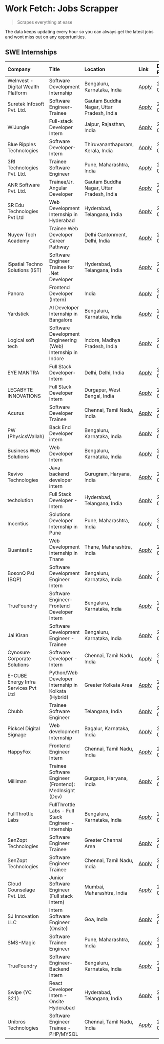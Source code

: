 # Work Fetch: Jobs Scrapper
> Scrapes everything at ease

The data keeps updating every hour so you can always get the latest jobs and wont miss out on any opportunities.

## SWE Internships
<!--START_SECTION:workfetch-->
| Company                              | Title                                                       | Location                                  | Link                                                                                                                                                                                                                                                                                       | Date Posted   |
|:-------------------------------------|:------------------------------------------------------------|:------------------------------------------|:-------------------------------------------------------------------------------------------------------------------------------------------------------------------------------------------------------------------------------------------------------------------------------------------|:--------------|
| WeInvest - Digital Wealth Platform   | Software Development Internship                             | Bengaluru, Karnataka, India               | [Apply](https://in.linkedin.com/jobs/view/software-development-internship-at-weinvest-digital-wealth-platform-3912867225?position=3&pageNum=0&refId=OxfLsU8vcINC4bHrOmbJmg%3D%3D&trackingId=d32GOPvalTqYBIuqvVQ0TQ%3D%3D&trk=public_jobs_jserp-result_search-card)                         | 2024-05-01    |
| Suretek Infosoft Pvt. Ltd.           | Software Engineer-Trainee                                   | Gautam Buddha Nagar, Uttar Pradesh, India | [Apply](https://in.linkedin.com/jobs/view/software-engineer-trainee-at-suretek-infosoft-pvt-ltd-3912865756?position=5&pageNum=0&refId=OxfLsU8vcINC4bHrOmbJmg%3D%3D&trackingId=0spYyKITTLJDCh5YVmRcQw%3D%3D&trk=public_jobs_jserp-result_search-card)                                       | 2024-05-01    |
| WiJungle                             | Full-stack Developer Intern                                 | Jaipur, Rajasthan, India                  | [Apply](https://in.linkedin.com/jobs/view/full-stack-developer-intern-at-wijungle-3912864543?position=6&pageNum=0&refId=OxfLsU8vcINC4bHrOmbJmg%3D%3D&trackingId=w1%2Bx16GUtaQfq4ayp1n8Sg%3D%3D&trk=public_jobs_jserp-result_search-card)                                                   | 2024-05-01    |
| Blue Ripples Technologies            | Software Developer- Intern                                  | Thiruvananthapuram, Kerala, India         | [Apply](https://in.linkedin.com/jobs/view/software-developer-intern-at-blue-ripples-technologies-3913669644?position=8&pageNum=0&refId=OxfLsU8vcINC4bHrOmbJmg%3D%3D&trackingId=lM0CSuqGncot6pYspK%2BLVA%3D%3D&trk=public_jobs_jserp-result_search-card)                                    | 2024-05-01    |
| 3RI Technologies Pvt. Ltd.           | Trainee Software Engineer                                   | Pune, Maharashtra, India                  | [Apply](https://in.linkedin.com/jobs/view/trainee-software-engineer-at-3ri-technologies-pvt-ltd-3912869178?position=30&pageNum=0&refId=OxfLsU8vcINC4bHrOmbJmg%3D%3D&trackingId=6seYzZ2qw4RljbmROwpoZA%3D%3D&trk=public_jobs_jserp-result_search-card)                                      | 2024-05-01    |
| ANR Software Pvt. Ltd.               | Trainee/Jr. Angular Developer                               | Gautam Buddha Nagar, Uttar Pradesh, India | [Apply](https://in.linkedin.com/jobs/view/trainee-jr-angular-developer-at-anr-software-pvt-ltd-3912865735?position=38&pageNum=0&refId=OxfLsU8vcINC4bHrOmbJmg%3D%3D&trackingId=9CxLlvy2Htq4y%2FwAzBtckQ%3D%3D&trk=public_jobs_jserp-result_search-card)                                     | 2024-05-01    |
| SR Edu Technologies Pvt Ltd          | Web Development Internship in Hyderabad                     | Hyderabad, Telangana, India               | [Apply](https://in.linkedin.com/jobs/view/web-development-internship-in-hyderabad-at-sr-edu-technologies-pvt-ltd-3915582854?position=39&pageNum=0&refId=OxfLsU8vcINC4bHrOmbJmg%3D%3D&trackingId=9qTsnorVH%2FjUCua5hcqrag%3D%3D&trk=public_jobs_jserp-result_search-card)                   | 2024-05-01    |
| Nuyew Tech Academy                   | Trainee Web Developer Career Pathway                        | Delhi Cantonment, Delhi, India            | [Apply](https://in.linkedin.com/jobs/view/trainee-web-developer-career-pathway-at-nuyew-tech-academy-3913670652?position=45&pageNum=0&refId=OxfLsU8vcINC4bHrOmbJmg%3D%3D&trackingId=qieHnozlAfLXNkBjKlnrcg%3D%3D&trk=public_jobs_jserp-result_search-card)                                 | 2024-05-01    |
| iSpatial Techno Solutions (IST)      | Software Engineer Trainee for .Net Developer                | Hyderabad, Telangana, India               | [Apply](https://in.linkedin.com/jobs/view/software-engineer-trainee-for-net-developer-at-ispatial-techno-solutions-ist-3912871373?position=56&pageNum=0&refId=OxfLsU8vcINC4bHrOmbJmg%3D%3D&trackingId=XtjOoRVf%2FKC%2F9cvzysHcBg%3D%3D&trk=public_jobs_jserp-result_search-card)           | 2024-05-01    |
| Panora                               | Frontend Developer (Intern)                                 | India                                     | [Apply](https://in.linkedin.com/jobs/view/frontend-developer-intern-at-panora-3910602999?position=34&pageNum=0&refId=OxfLsU8vcINC4bHrOmbJmg%3D%3D&trackingId=u%2BdzdU8kEroEgtcx13E74w%3D%3D&trk=public_jobs_jserp-result_search-card)                                                      | 2024-04-30    |
| Yardstick                            | AI Developer Internship in Bangalore                        | Bengaluru, Karnataka, India               | [Apply](https://in.linkedin.com/jobs/view/ai-developer-internship-in-bangalore-at-yardstick-3912040150?position=25&pageNum=0&refId=OxfLsU8vcINC4bHrOmbJmg%3D%3D&trackingId=VqbY62o3j6EGe4HajVgdAQ%3D%3D&trk=public_jobs_jserp-result_search-card)                                          | 2024-04-26    |
| Logical soft tech                    | Software Development Engineering (Web) Internship in Indore | Indore, Madhya Pradesh, India             | [Apply](https://in.linkedin.com/jobs/view/software-development-engineering-web-internship-in-indore-at-logical-soft-tech-3911339813?position=22&pageNum=0&refId=OxfLsU8vcINC4bHrOmbJmg%3D%3D&trackingId=oAgLn80EXyimRqd02G8lFw%3D%3D&trk=public_jobs_jserp-result_search-card)             | 2024-04-25    |
| EYE MANTRA                           | Full Stack Developer- Intern                                | Delhi, Delhi, India                       | [Apply](https://in.linkedin.com/jobs/view/full-stack-developer-intern-at-eye-mantra-3909036272?position=49&pageNum=0&refId=OxfLsU8vcINC4bHrOmbJmg%3D%3D&trackingId=axw3pBZuNN0%2FJc5uPUrWdQ%3D%3D&trk=public_jobs_jserp-result_search-card)                                                | 2024-04-25    |
| LEGABYTE INNOVATIONS                 | Full Stack Developer Intern                                 | Durgapur, West Bengal, India              | [Apply](https://in.linkedin.com/jobs/view/full-stack-developer-intern-at-legabyte-innovations-3909242720?position=50&pageNum=0&refId=OxfLsU8vcINC4bHrOmbJmg%3D%3D&trackingId=Jj1s4JeYRt3tmIe%2FViH24g%3D%3D&trk=public_jobs_jserp-result_search-card)                                      | 2024-04-24    |
| Acurus                               | Software Developer Trainee                                  | Chennai, Tamil Nadu, India                | [Apply](https://in.linkedin.com/jobs/view/software-developer-trainee-at-acurus-3907363844?position=18&pageNum=0&refId=OxfLsU8vcINC4bHrOmbJmg%3D%3D&trackingId=xRQp2SoDztpVKiFDUKoDkw%3D%3D&trk=public_jobs_jserp-result_search-card)                                                       | 2024-04-23    |
| PW (PhysicsWallah)                   | Back End Developer intern                                   | Bengaluru, Karnataka, India               | [Apply](https://in.linkedin.com/jobs/view/back-end-developer-intern-at-pw-physicswallah-3907293630?position=19&pageNum=0&refId=OxfLsU8vcINC4bHrOmbJmg%3D%3D&trackingId=CjynvRiOBWY38Dmq6CMg7A%3D%3D&trk=public_jobs_jserp-result_search-card)                                              | 2024-04-22    |
| Business Web Solutions               | Web Developer Intern                                        | Bengaluru, Karnataka, India               | [Apply](https://in.linkedin.com/jobs/view/web-developer-intern-at-business-web-solutions-3906717928?position=16&pageNum=0&refId=OxfLsU8vcINC4bHrOmbJmg%3D%3D&trackingId=kxXd%2FSQd4wFOy36J8QsW3A%3D%3D&trk=public_jobs_jserp-result_search-card)                                           | 2024-04-20    |
| Revivo Technologies                  | Java backend developer intern                               | Gurugram, Haryana, India                  | [Apply](https://in.linkedin.com/jobs/view/java-backend-developer-intern-at-revivo-technologies-3906034446?position=31&pageNum=0&refId=OxfLsU8vcINC4bHrOmbJmg%3D%3D&trackingId=RIqN0rBqQqtxUH%2F2jpzojg%3D%3D&trk=public_jobs_jserp-result_search-card)                                     | 2024-04-19    |
| techolution                          | Full Stack Developer - Intern                               | Hyderabad, Telangana, India               | [Apply](https://in.linkedin.com/jobs/view/full-stack-developer-intern-at-techolution-3904814977?position=35&pageNum=0&refId=OxfLsU8vcINC4bHrOmbJmg%3D%3D&trackingId=HTphwTe9kgDF%2FHM6KoJy%2BA%3D%3D&trk=public_jobs_jserp-result_search-card)                                             | 2024-04-18    |
| Incentius                            | Solutions Developer Internship in Pune                      | Pune, Maharashtra, India                  | [Apply](https://in.linkedin.com/jobs/view/solutions-developer-internship-in-pune-at-incentius-3904329499?position=12&pageNum=0&refId=OxfLsU8vcINC4bHrOmbJmg%3D%3D&trackingId=MYsYQcxWLEzUbDklX9P5Bw%3D%3D&trk=public_jobs_jserp-result_search-card)                                        | 2024-04-17    |
| Quantastic                           | Web Development Internship in Thane                         | Thane, Maharashtra, India                 | [Apply](https://in.linkedin.com/jobs/view/web-development-internship-in-thane-at-quantastic-3888221292?position=55&pageNum=0&refId=OxfLsU8vcINC4bHrOmbJmg%3D%3D&trackingId=QckrojEF78tduHWFEfSsGw%3D%3D&trk=public_jobs_jserp-result_search-card)                                          | 2024-04-08    |
| BosonQ Psi (BQP)                     | Software Development Engineer Intern                        | Bengaluru, Karnataka, India               | [Apply](https://in.linkedin.com/jobs/view/software-development-engineer-intern-at-bosonq-psi-bqp-3888328596?position=28&pageNum=0&refId=OxfLsU8vcINC4bHrOmbJmg%3D%3D&trackingId=XczkAcuHENEL24HP99oJkA%3D%3D&trk=public_jobs_jserp-result_search-card)                                     | 2024-04-06    |
| TrueFoundry                          | Software Engineer- Frontend Developer Intern                | Bengaluru, Karnataka, India               | [Apply](https://in.linkedin.com/jobs/view/software-engineer-frontend-developer-intern-at-truefoundry-3887320206?position=15&pageNum=0&refId=OxfLsU8vcINC4bHrOmbJmg%3D%3D&trackingId=ps%2FeQIpn8K7FXeWT0gk8dA%3D%3D&trk=public_jobs_jserp-result_search-card)                               | 2024-04-05    |
| Jai Kisan                            | Software Development Engineer - Trainee                     | Bengaluru, Karnataka, India               | [Apply](https://in.linkedin.com/jobs/view/software-development-engineer-trainee-at-jai-kisan-3913911193?position=9&pageNum=0&refId=OxfLsU8vcINC4bHrOmbJmg%3D%3D&trackingId=ogz6Vg9yAmc3r8%2BQX4zDaw%3D%3D&trk=public_jobs_jserp-result_search-card)                                        | 2024-04-04    |
| Cynosure Corporate Solutions         | Software Developer -Intern                                  | Chennai, Tamil Nadu, India                | [Apply](https://in.linkedin.com/jobs/view/software-developer-intern-at-cynosure-corporate-solutions-3884767755?position=20&pageNum=0&refId=OxfLsU8vcINC4bHrOmbJmg%3D%3D&trackingId=UzZdyklTGvHE9dtmymWezQ%3D%3D&trk=public_jobs_jserp-result_search-card)                                  | 2024-04-04    |
| E-CUBE Energy Infra Services Pvt Ltd | Python/Web Developer Internship in Kolkata (Hybrid)         | Greater Kolkata Area                      | [Apply](https://in.linkedin.com/jobs/view/python-web-developer-internship-in-kolkata-hybrid-at-e-cube-energy-infra-services-pvt-ltd-3882160442?position=7&pageNum=0&refId=OxfLsU8vcINC4bHrOmbJmg%3D%3D&trackingId=mGBYq%2Bx2XmVozYVGgEhAug%3D%3D&trk=public_jobs_jserp-result_search-card) | 2024-04-02    |
| Chubb                                | Trainee Software Engineer                                   | Telangana, India                          | [Apply](https://in.linkedin.com/jobs/view/trainee-software-engineer-at-chubb-3909641440?position=17&pageNum=0&refId=OxfLsU8vcINC4bHrOmbJmg%3D%3D&trackingId=QgG4ckSusff8Dwaj2nWdvg%3D%3D&trk=public_jobs_jserp-result_search-card)                                                         | 2024-03-30    |
| Pickcel Digital Signage              | Web development Internship                                  | Bagalur, Karnataka, India                 | [Apply](https://in.linkedin.com/jobs/view/web-development-internship-at-pickcel-digital-signage-3849506118?position=58&pageNum=0&refId=OxfLsU8vcINC4bHrOmbJmg%3D%3D&trackingId=tuXwNSh7k4Y8TEd13g%2FjiQ%3D%3D&trk=public_jobs_jserp-result_search-card)                                    | 2024-03-08    |
| HappyFox                             | Frontend Engineer Intern                                    | Chennai, Tamil Nadu, India                | [Apply](https://in.linkedin.com/jobs/view/frontend-engineer-intern-at-happyfox-3848357951?position=54&pageNum=0&refId=OxfLsU8vcINC4bHrOmbJmg%3D%3D&trackingId=FPYBjkoLUBWDQjqyvUbGmg%3D%3D&trk=public_jobs_jserp-result_search-card)                                                       | 2024-03-07    |
| Milliman                             | Trainee Software Engineer (Frontend): MedInsight (Dev)      | Gurgaon, Haryana, India                   | [Apply](https://in.linkedin.com/jobs/view/trainee-software-engineer-frontend-medinsight-dev-at-milliman-3792874280?position=11&pageNum=0&refId=OxfLsU8vcINC4bHrOmbJmg%3D%3D&trackingId=RP%2F8dOrtHsZ3eG%2BS%2Fumobw%3D%3D&trk=public_jobs_jserp-result_search-card)                        | 2024-03-01    |
| FullThrottle Labs                    | FullThrottle Labs - Full Stack Engineer - Internship        | Bengaluru, Karnataka, India               | [Apply](https://in.linkedin.com/jobs/view/fullthrottle-labs-full-stack-engineer-internship-at-fullthrottle-labs-3829636016?position=60&pageNum=0&refId=OxfLsU8vcINC4bHrOmbJmg%3D%3D&trackingId=3Hc6sTkiPFPRYwlGDmoaxg%3D%3D&trk=public_jobs_jserp-result_search-card)                      | 2024-02-17    |
| SenZopt Technologies                 | Software Engineer Trainee                                   | Greater Chennai Area                      | [Apply](https://in.linkedin.com/jobs/view/software-engineer-trainee-at-senzopt-technologies-3827688781?position=36&pageNum=0&refId=OxfLsU8vcINC4bHrOmbJmg%3D%3D&trackingId=mLNSDsZbURh6N0KxrZrJiQ%3D%3D&trk=public_jobs_jserp-result_search-card)                                          | 2024-02-12    |
| SenZopt Technologies                 | Software Engineer Trainee                                   | Chennai, Tamil Nadu, India                | [Apply](https://in.linkedin.com/jobs/view/software-engineer-trainee-at-senzopt-technologies-3827686880?position=52&pageNum=0&refId=OxfLsU8vcINC4bHrOmbJmg%3D%3D&trackingId=m33OyAgxjMRZ0uu8F0IrCw%3D%3D&trk=public_jobs_jserp-result_search-card)                                          | 2024-02-12    |
| Cloud Counselage Pvt. Ltd.           | Junior Software Engineer (Full stack Intern)                | Mumbai, Maharashtra, India                | [Apply](https://in.linkedin.com/jobs/view/junior-software-engineer-full-stack-intern-at-cloud-counselage-pvt-ltd-3803132814?position=29&pageNum=0&refId=OxfLsU8vcINC4bHrOmbJmg%3D%3D&trackingId=0qVMWA%2B9YxMzge2MTBf06A%3D%3D&trk=public_jobs_jserp-result_search-card)                   | 2024-01-11    |
| SJ Innovation LLC                    | Intern Software Engineer (Onsite)                           | Goa, India                                | [Apply](https://in.linkedin.com/jobs/view/intern-software-engineer-onsite-at-sj-innovation-llc-3799959011?position=46&pageNum=0&refId=OxfLsU8vcINC4bHrOmbJmg%3D%3D&trackingId=tAkpViSq7kvD6jO3JAfXDA%3D%3D&trk=public_jobs_jserp-result_search-card)                                       | 2024-01-11    |
| SMS-Magic                            | Software Trainee Engineer                                   | Pune, Maharashtra, India                  | [Apply](https://in.linkedin.com/jobs/view/software-trainee-engineer-at-sms-magic-3761409781?position=33&pageNum=0&refId=OxfLsU8vcINC4bHrOmbJmg%3D%3D&trackingId=9PFKDG4DgRTHC%2FFuBGbQJw%3D%3D&trk=public_jobs_jserp-result_search-card)                                                   | 2023-11-16    |
| TrueFoundry                          | Software Engineer-Backend Intern                            | Bengaluru, Karnataka, India               | [Apply](https://in.linkedin.com/jobs/view/software-engineer-backend-intern-at-truefoundry-3779508170?position=32&pageNum=0&refId=OxfLsU8vcINC4bHrOmbJmg%3D%3D&trackingId=5AAyiaqazg5Z52Z5gCyntw%3D%3D&trk=public_jobs_jserp-result_search-card)                                            | 2023-11-10    |
| Swipe (YC S21)                       | React Developer Intern - Onsite Hyderabad                   | Hyderabad, Telangana, India               | [Apply](https://in.linkedin.com/jobs/view/react-developer-intern-onsite-hyderabad-at-swipe-yc-s21-3737600089?position=41&pageNum=0&refId=OxfLsU8vcINC4bHrOmbJmg%3D%3D&trackingId=ifKaRYz%2FfgDM8RmBOnYh2g%3D%3D&trk=public_jobs_jserp-result_search-card)                                  | 2023-10-13    |
| Unibros Technologies                 | Software Engineer Trainee - PHP/MYSQL                       | Chennai, Tamil Nadu, India                | [Apply](https://in.linkedin.com/jobs/view/software-engineer-trainee-php-mysql-at-unibros-technologies-3656599241?position=37&pageNum=0&refId=OxfLsU8vcINC4bHrOmbJmg%3D%3D&trackingId=gYgkhhG4qHbIC7X41vNXAg%3D%3D&trk=public_jobs_jserp-result_search-card)                                | 2023-06-12    |
<!--END_SECTION:workfetch-->

